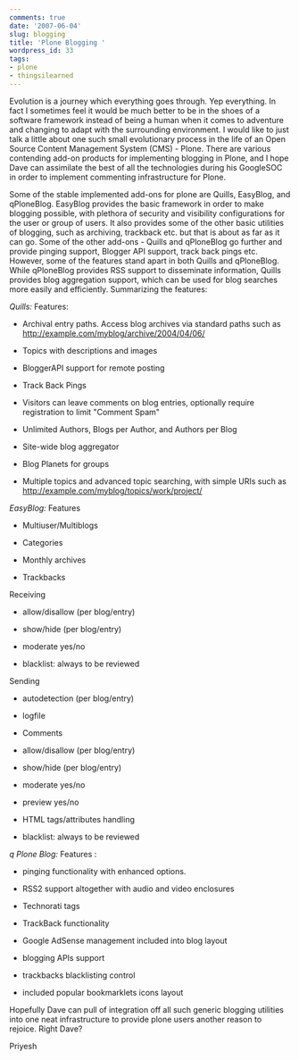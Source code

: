 ```yaml
---
comments: true
date: '2007-06-04'
slug: blogging
title: 'Plone Blogging '
wordpress_id: 33
tags:
- plone
- thingsilearned
---
```


Evolution is a journey which everything goes through. Yep everything. In fact I sometimes feel it would be much better to be in the shoes of a software framework instead of being a human when it comes to adventure and changing to adapt with the surrounding environment. I would like to just talk a little about one such small evolutionary process in the life of an Open Source Content Management System (CMS) - Plone. There are various contending add-on products for implementing blogging in Plone, and I hope Dave can assimilate the best of all the technologies during his GoogleSOC in order to implement commenting infrastructure for Plone.

Some of the stable implemented add-ons for plone are Quills, EasyBlog, and qPloneBlog. EasyBlog provides the basic framework in order to make blogging possible, with plethora of security and visibility configurations for the user or group of users. It also provides some of the other basic utilities of blogging, such as archiving, trackback etc. but that is about as far as it can go. Some of the other add-ons - Quills and qPloneBlog go further and provide pinging support, Blogger API support, track back pings etc. However, some of the features stand apart in both Quills and qPloneBlog. While qPloneBlog provides RSS support to disseminate information, Quills provides blog aggregation support, which can be used for blog searches more easily and efficiently. Summarizing the features:

_Quills:_
Features:



	
  * Archival entry paths. Access blog archives via standard paths such as http://example.com/myblog/archive/2004/04/06/

	
  * Topics with descriptions and images

	
  * BloggerAPI support for remote posting

	
  * Track Back Pings

	
  * Visitors can leave comments on blog entries, optionally require registration to limit "Comment Spam"

	
  * Unlimited Authors, Blogs per Author, and Authors per Blog

	
  * Site-wide blog aggregator

	
  * Blog Planets for groups

	
  * Multiple topics and advanced topic searching, with simple URIs such as http://example.com/myblog/topics/work/project/


_EasyBlog:_
Features



	
  * Multiuser/Multiblogs

	
  * Categories

	
  * Monthly archives

	
  * Trackbacks


Receiving

	
  * allow/disallow (per blog/entry)

	
  * show/hide (per blog/entry)

	
  * moderate yes/no

	
  * blacklist: always to be reviewed


Sending

	
  * autodetection (per blog/entry)

	
  * logfile

	
  * Comments

	
  * allow/disallow (per blog/entry)

	
  * show/hide (per blog/entry)

	
  * moderate yes/no

	
  * preview yes/no

	
  * HTML tags/attributes handling

	
  * blacklist: always to be reviewed


_q Plone Blog:_
Features :



	
  * pinging functionality with enhanced options.

	
  * RSS2 support altogether with audio and video enclosures

	
  * Technorati tags

	
  * TrackBack functionality

	
  * Google AdSense management included into blog layout

	
  * blogging APIs support

	
  * trackbacks blacklisting control

	
  * included popular bookmarklets icons layout


Hopefully Dave can pull of integration off all such generic blogging utilities into one neat infrastructure to provide plone users another reason to rejoice. Right Dave?


Priyesh
